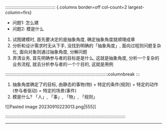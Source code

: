 :::::::::::::::::::::::::::::::::::::::: {.columns border=off col-count=2 largest-column=firs}

- 问题1: 怎么建
- 问题2: 模是什么

1. 试图建模时, 首先要决定的是抽象角度, 确定抽象角度就顺理成章
2. 分析和设计需求时无从下手, 没找到明确的「抽象角度」, 面向过程则问题复杂化, 面向对象则通过抽象角度, 分解问题
3. 弄清业务, 首先明确参与者的目标是是什么, 这就是抽象角度, 分析一个复杂的业务流程, 就去分析参与者的一个个目的, 这就是用例

::::::::::::::::::::::::::::::::::::::::::::::::::::::::::::::::::::::::::::::::::columnbreak
:::

1. 抽象角度确定了的目标, 由静态的事物(物) + 特定的条件(规则) + 特定的动作(参与者驱动) = 特定的场景(事件)
2. 模是什么? 「人」, 「事」, 「物」, 「规则」

![[Pasted image 20230910223013.png|555]]

::::::::::::::::::::::::::::::::::::::::::::::::::::::::::::::::::::::::::::::::::::::::::::::::

---
